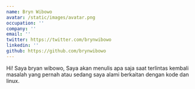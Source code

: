 ```yaml
---
name: Bryn Wibowo
avatar: /static/images/avatar.png
occupation: ''
company: ''
email: ''
twitter: https://twitter.com/brynwibowo
linkedin: ''
github: https://github.com/brynwibowo
---
```


Hi! Saya bryan wibowo,
Saya akan menulis apa saja saat terlintas kembali masalah yang pernah atau sedang saya alami berkaitan dengan kode dan linux.
